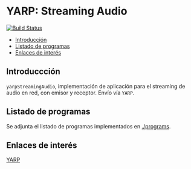 # YARP: Streaming Audio
[![Build Status](https://travis-ci.org/davidvelascogarcia/yarp-streaming-audio.svg?branch=master)](https://travis-ci.org/davidvelascogarcia/yarp-streaming-audio)

- [Introducción](#introducción)
- [Listado de programas](#listado-de-programas)
- [Enlaces de interés](#enlaces-de-interés)

## Introduccción

`yarpStreamingAudio`, implementación de aplicación para el streaming de audio en red, con emisor y receptor. Envío vía `YARP`.

## Listado de programas

Se adjunta el listado de programas implementados en [./programs](./programs).

## Enlaces de interés

[YARP](http://www.yarp.it/)
